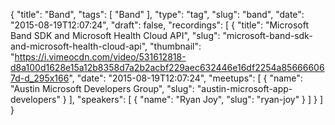{
  "title": "Band",
  "tags": [
    "Band"
  ],
  "type": "tag",
  "slug": "band",
  "date": "2015-08-19T12:07:24",
  "draft": false,
  "recordings": [
    {
      "title": "Microsoft Band SDK and Microsoft Health Cloud API",
      "slug": "microsoft-band-sdk-and-microsoft-health-cloud-api",
      "thumbnail": "https://i.vimeocdn.com/video/531612818-d8a100d1628e15a12b8358d7a2b2acbf229aec632446e16df2254a856666067d-d_295x166",
      "date": "2015-08-19T12:07:24",
      "meetups": [
        {
          "name": "Austin Microsoft Developers Group",
          "slug": "austin-microsoft-app-developers"
        }
      ],
      "speakers": [
        {
          "name": "Ryan Joy",
          "slug": "ryan-joy"
        }
      ]
    }
  ]
}